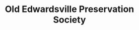 ---
layout: repo
title: "Old Edwardsville Preservation Society"
id: 20400
permalink: repos/20400/
---